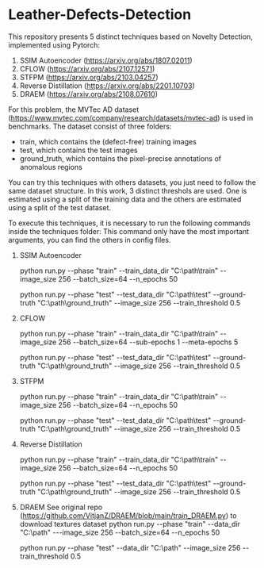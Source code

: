 ﻿# Leather-Defects-Detection
This repository presents 5 distinct techniques based on Novelty Detection, implemented using Pytorch:

1. SSIM Autoencoder (https://arxiv.org/abs/1807.02011)
2. CFLOW (https://arxiv.org/abs/2107.12571)
3. STFPM (https://arxiv.org/abs/2103.04257)
4. Reverse Distillation (https://arxiv.org/abs/2201.10703)
5. DRAEM (https://arxiv.org/abs/2108.07610)

For this problem, the MVTec AD dataset (https://www.mvtec.com/company/research/datasets/mvtec-ad) is used in benchmarks. The dataset consist of three folders:

* train, which contains the (defect-free) training images
* test, which contains the test images
* ground_truth, which contains the pixel-precise annotations of anomalous regions

You can try this techniques with others datasets, you just need to follow the same dataset structure.
In this work, 3 distinct threshols are used. One is estimated using a split of the training data and the others are estimated using a split of the test dataset.

To execute this techniques, it is necessary to run the following commands inside the techniques folder:
This command only have the most important arguments, you can find the others in config files.

1. SSIM Autoencoder

    python run.py --phase "train" --train_data_dir "C:\path\train" --image_size 256 --batch_size=64 --n_epochs 50 

    python run.py --phase "test" --test_data_dir "C:\path\test" --ground-truth "C:\path\ground_truth" --image_size 256 --train_threshold 0.5


2. CFLOW 

    python run.py --phase "train" --train_data_dir "C:\path\train" --image_size 256 --batch_size=64 --sub-epochs 1 --meta-epochs 5

    python run.py --phase "test" --test_data_dir "C:\path\test" --ground-truth "C:\path\ground_truth" --image_size 256 --train_threshold 0.5

3. STFPM 

    python run.py --phase "train" --train_data_dir "C:\path\train" --image_size 256 --batch_size=64 --n_epochs 50 

    python run.py --phase "test" --test_data_dir "C:\path\test" --ground-truth "C:\path\ground_truth" --image_size 256 --train_threshold 0.5

4. Reverse Distillation 

    python run.py --phase "train" --train_data_dir "C:\path\train" --image_size 256 --batch_size=64 --n_epochs 50 

    python run.py --phase "test" --test_data_dir "C:\path\test" --ground-truth "C:\path\ground_truth" --image_size 256 --train_threshold 0.5
    
5. DRAEM 
    See original repo (https://github.com/VitjanZ/DRAEM/blob/main/train_DRAEM.py) to download textures dataset
    python run.py --phase "train" --data_dir "C:\path" ---image_size 256 --batch_size=64 --n_epochs 50 

    python run.py --phase "test" --data_dir "C:\path\" --image_size 256 --train_threshold 0.5

